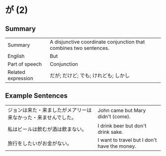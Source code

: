 # が (2)

## Summary

<table><tr>   <td>Summary</td>   <td>A disjunctive coordinate conjunction that combines two sentences.</td></tr><tr>   <td>English</td>   <td>But</td></tr><tr>   <td>Part of speech</td>   <td>Conjunction</td></tr><tr>   <td>Related expression</td>   <td>だが; だけど; でも; けれども; しかし</td></tr></table>

## Example Sentences

<table><tr>   <td>ジョンは来た・来ましたがメアリーは来なかった・来ませんでした。</td>   <td>John came but Mary didn't (come).</td></tr><tr>   <td>私はビールは飲むが酒は飲まない。</td>   <td>I drink beer but don't drink sake.</td></tr><tr>   <td>旅行をしたいがお金がない。</td>   <td>I want to travel but I don't have the money.</td></tr></table>

